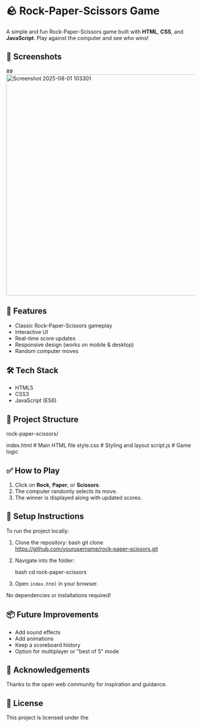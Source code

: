 # 🪨 Rock-Paper-Scissors Game

A simple and fun Rock-Paper-Scissors game built with **HTML**, **CSS**, and **JavaScript**. Play against the computer and see who wins!

## 📸 Screenshots

##<img width="667" height="591" alt="Screenshot 2025-08-01 103301" src="https://github.com/user-attachments/assets/82101e56-19ae-432c-b16a-ff94b924a4c5" />

## 🚀 Features

- Classic Rock-Paper-Scissors gameplay
- Interactive UI
- Real-time score updates
- Responsive design (works on mobile & desktop)
- Random computer moves

## 🛠️ Tech Stack

- HTML5
- CSS3
- JavaScript (ES6)

## 📁 Project Structure


rock-paper-scissors/

index.html        # Main HTML file
style.css         # Styling and layout
script.js         # Game logic

## ✅ How to Play

1. Click on **Rock**, **Paper**, or **Scissors**.
2. The computer randomly selects its move.
3. The winner is displayed along with updated scores.

## 🔧 Setup Instructions

To run the project locally:

1. Clone the repository:
   bash
   git clone https://github.com/yourusername/rock-paper-scissors.git


2. Navigate into the folder:

   bash
   cd rock-paper-scissors
   
3. Open `index.html` in your browser.

No dependencies or installations required!

## 📦 Future Improvements

* Add sound effects
* Add animations
* Keep a scoreboard history
* Option for multiplayer or "best of 5" mode

## 🙌 Acknowledgements

Thanks to the open web community for inspiration and guidance.

## 📄 License

This project is licensed under the
